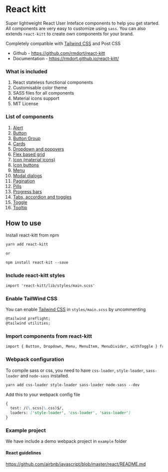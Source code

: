 # React kitt

Super lightweight React User Inteface components to help you get started. All components are very easy to customize using `sass`. You can also extends `react-kitt` to create own components for your brand.

Completely compatible with [Tailwind CSS](https://tailwindcss.com/) and Post CSS


* Github - https://github.com/rmdort/react-kitt
* Documentation - https://rmdort.github.io/react-kitt/

### What is included

1. React stateless functional components
2. Customisable color theme
3. SASS files for all components
4. Material icons support
5. MIT License

### List of components
1. [Alert](https://rmdort.github.io/react-kitt/#alert)
2. [Button](https://rmdort.github.io/react-kitt/#button)
3. [Button Group](https://rmdort.github.io/react-kitt/#buttongroup)
4. [Cards](https://rmdort.github.io/react-kitt/#card)
5. [Dropdown and popovers](https://rmdort.github.io/react-kitt/#dropdown)
6. [Flex based grid](https://rmdort.github.io/react-kitt/#row)
7. [Icon (material icons)](https://rmdort.github.io/react-kitt/#icon)
8. [Icon buttons](https://rmdort.github.io/react-kitt/#iconbutton)
9. [Menu](https://rmdort.github.io/react-kitt/#menu)
10. [Modal dialogs](https://rmdort.github.io/react-kitt/#modal)
11. [Pagination](https://rmdort.github.io/react-kitt/#pagination)
12. [Pills](https://rmdort.github.io/react-kitt/#pill)
13. [Progress bars](https://rmdort.github.io/react-kitt/#progress)
14. [Tabs, accordion and toggles](https://rmdort.github.io/react-kitt/#tab)
15. [Toggle](https://rmdort.github.io/react-kitt/#toggle)
16. [Tooltip](https://rmdort.github.io/react-kitt/#tooltip)

## How to use

Install react-kitt from npm

```md
yarn add react-kitt

or

npm install react-kit --save
```

### Include react-kitt styles
```md
import 'react-kitt/lib/styles/main.scss'
```

### Enable TailWind CSS

You can enable [Tailwind CSS](https://tailwindcss.com/) in `styles/main.scss` by uncommenting 

```md
@tailwind preflight;
@tailwind utilities;
```

### Import components from react-kitt

```md
import { Button, Dropdown, Menu, MenuItem, MenuDivider, withToggle } from 'react-kitt'
```

### Webpack configuration

To compile sass or css, you need to have `css-loader`, `style-loader`, `sass-loader` and `node-sass` installed.

````md
yarn add css-loader style-loader sass-loader node-sass --dev
````

Add this to your webpack config file

````md
{
  test: /(\.scss|\.css)$/,
  loaders: ['style-loader', 'css-loader', 'sass-loader']
}
````

### Example project

We have include a demo webpack project in `example` folder

#### React guidelines

https://github.com/airbnb/javascript/blob/master/react/README.md